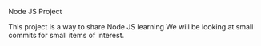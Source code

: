 Node JS Project

This project is a way to share Node JS learning
We will be looking at small commits for small items of interest. 

